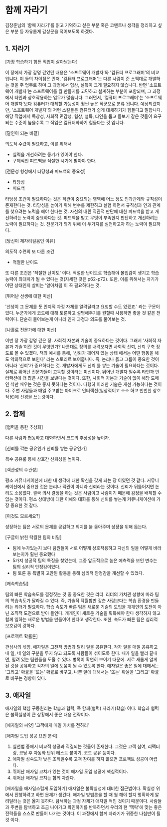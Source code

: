 # 함께 자라기

김창준님의 '함께 자라기'를 읽고 기억하고 싶은 부분 혹은 코멘트나 생각을 정리하고 싶은 부분 등
자유롭게 감상문을 적어보도록 하겠다.

## 1. 자라기
[가장 학습하기 힘든 직업이 살아남는다]

이 장에서 가장 감명 깊었던 내용은 '소프트웨어 개발자'와 '컴퓨터 프로그래머'의 비교 입니다. 이 둘의 차이점은 먼저, '컴퓨터 프로그래머'는 다른 사람이 준 스펙대로 개발하는 것을 주 업무로 하며 그 과정에서 협상, 설득이 크게 필요하지 않습니다. 반면 '소프트웨어 개발자'는 소프트웨어를 뭘 만들지를 고민하고 설계하는 부분이
포함되며, 그 과정에서 타인과 상호작용하는 업무가 많습니다.
 그러면서, '컴퓨터 프로그래머'는 '소프트웨어 개발자'보다 컴퓨터가 대체할 가능성이 훨씬 높은 직군으로 분류 됩니다. 예상되겠지만, '소프트웨어 개발자'의 저런
스킬들은 컴퓨터가 쉽게 대체하기가 힘들다고 말합니다. 해당 직업에서 독창성, 사회적 민감성, 협상, 설득, 타인을 돕고 돌보기 같은 것들이 요구되는 수준이 높을수록
그 직업은 컴퓨터화하기 힘들다는 것 입니다.


[달인이 되는 비결]

의도적 수련이 필요하고, 이를 위해서
 - 실력을 개선하려는 동기가 있어야 한다.
 - 구체적인 피드백을 적절한 시기에 받아야 한다.
 
[전문성 형성에서 타당성과 피드백의 중요성]
 - 타당성
 - 피드백
 
 타당성 조건이 필요하다는 것은 직관이 중요되는 영역에 어느 정도 인과관계와 규칙성이 존재한다는 것. 타당성을 높이기 위해 변수를 제한하고 실험 하면서 규칙성과
인과 관계를 찾으려는 노력을 해야 한다는 것.
 자신의 내린 직관적 판단에 대한 피드백을 받고 개선하려는 노력이 중요하다는 것. 피드백을 받고 무엇이 부족한지 판단하고 개선하려는 노력이 필요하다는 것. 전문가가
되기 위해 이 두가지를 실천하고자 하는 노력이 필요하다.


[당신이 제자리걸음인 이유]

의도적 수련의 또 다른 조건
 - 적절한 난이도

또 다른 조건은 '적절한 난이도' 이다. 적절한 난이도로 학습해야 몰입감이 생기고 학습능력이 최대치가 될 수 있다는 것(자세한 것은 p62-p72). 또한, 이를 위해서는
자기가 어떤 상태인지 살피는 '알아차림'이 꼭 필요하다는 것.


[뛰어난 선생에 대한 미신]

'선생이 그 문제를 푼 인지적 과정 자체를 알려달라고 요청할 수도 있겠죠.' 라는 구문이 있다. 누군가에게 코드에 대해 토론하고 설명해주기를 원할때 사용하면
좋을 것 같은 전략이다. 단순히 물어보는게 아니라 인지 과정과 의도를 물어보는 것.


[나홀로 전문가에 대한 미신]

이번 장 가장 감명 깊은 장. 사회적 자본과 기술이 중요하다는 것이다.
그래서 '사회적 자본과 기술'이란 것이 무엇인가? 나름대로 정의를 내려보자면 사회적 신뢰, 신뢰 구축 정도로 볼 수 있겠다. 책의 예시를 통해, '신뢰가 깨어져 있는
상태 에서는 어떤 행동을 해도 악의적으로 보인다' 라는 스토리르 보여줍니다. 즉, 논리나 옳고 그름이 중요한 것이 아니라 '신뢰'가 중요하다는 것. 개발자에게도 신뢰
를 쌓는 기술이 필요하다는 것이다.
 실제로 뛰어난 전문가들이 고독할 것이라는 미신이다. 뛰어난 개발자 일수록 타인과 인터랙션에 더 많은 시간을 보낸다는 것이다. 또한, 사회적 자본과 기술이 없이
해당 도메인 식만 배우는 것은 좋지 못하다는 것이다. 다행히 이러한 기술은 개선 가능하다는 것이다. 주변 사람들과 매일 주고받는 마이크로 인터랙션(일상적이고 소소
하고 빈번한 상호작용)에 신경을 쓰는것이다. 
 
## 2. 함께
[협력을 통한 추상화]

다른 사람과 협동하고 대화하면서 코드의 추상성을 높이자.

[신뢰를 깍는 공유인가 신뢰를 쌓는 공유인가]

복수 공유룰 통해 상호간 신뢰성을 높이자.

[객관성의 주관성]

평소 커뮤니케이션에 대한 내 생각에 대한 확신을 갖게 되는 장 이였던 것 같다. 커뮤니케이션에서 중요한 것은 논리나 객관이 아니라 신뢰라는 것이다. 신뢰가 뒤틀어지면
논리도 소용없다. 결국 의사 결정을 하는 것은 사람이고 사람이기 때문에 감정을 배제할 수 없는 것이다. 평소 상대방에 대한 이해와 대화를 통해 신뢰를 쌓는게
커뮤니케이션에 가장 중요한 것 같다.

[이것도 모르세요?]

성장하는 팀은 서로의 문제를 공감하고 의지를 붇 돋아주며 성장을 위해 돕는다.

[구글이 밝힌 탁월한 팀의 비밀]

 - 팀에 누가있는지 보다 팀원들이 서로 어떻게 상호작용하고 자신의 일을 어떻게 바라보는지가 훨씬 중요했다
 - 5가지 성공적 팀의 특징을 찾았는데, 그중 앞도적으로 높은 예측력을 보인 변수는 팀의 심리적 안정감이었다.
 - 팀 토론 등 특별히 고안된 활동을 통해 심리적 안정감을 개선할 수 있었다.
 
[쾌속학습팀]

 팀의 빠른 학습속도를 결정짓는 것 중 중요한 것은 리더. 리더의 가치관 성향에 따라 팀의 학습속도가 달라질 수 있다. 즉, 기술적 탁월함만 갖춘 사람보다는 학습 환경을 만들
 려는 리더가 필요하다. 
  학습 속도가 빠른 팀은 새로운 기술의 도입을 개개인의 도전이 아닌 조직적 도전으로 받아 들인다. 개개인이 새로운 기술을 획득해야 한다 생각하지 않고 함께 일하는 새로운
 방법을 만들어야 한다고 생각한다. 또한, 속도가 빠른 팀은 심리적 보호감이 강하다.
 
[프로젝트 확률론]
 
 관심사의 섞임. 애자일은 고전적 방법과 달리 일을 공유한다. 각자 일을 매일 공유하고 내 일, 네 일의 구분을 두지 않고 되도록 사람들이 섞이도록 한다. 내가 일을 빨리 
끝내면, 밀려 있는 팀원들을 도울 수 있다. 병목이 확연히 보이기 때문에. 서로 새롭게 알게 된 것을 공유하고 각자의 일에 도움이 될 수 있도록 한다.
 애자일은 좋은 일에 대해서는 '그리고' 확률을 '또는' 확률로 바꾸고, 나쁜 일에 대해서는 '또는' 확율을 '그리고' 확률로 바꾸는 경향이 있다.
 
## 3. 애자일
 애자일의 핵심 구동원리는 학습과 협력, 즉 함께(협력) 자라기(학습) 이다. 학습과 협력은 불확실성이 큰 상황에서 좋은 대응 전략이다.
 
 [에자일의 씨앗]
 '고객에게 매일 가치를 전하라'
 
 [애자일 도입 성공 요인 분석]
 1. 실천법 중에서 비교적 성공과 직결되는 것들이 존재한다. 그것은 고객 참여, 리팩터링, 코딩 후 자동화 단위 테스트 붙이기, 코드 공유 등이다.
 2. 애자일 성숙도가 낮은 조직일수록 고객 참여를 하지 않으면 프로젝트 성공이 어렵다.
 3. 뛰어난 애자일 코치가 있는 것이 애자일 도입 성공에 핵심적이다.
 4. 뛰어난 애자일 코치는 함께 자란다.
 
 [애자일을 애자일스럽게 도입하기]
  애자일은 불확실성에 대비한 접근법이다. 확실성 위에서 진행하려고 하면 문제가 생긴다. 애자일 방법론을 할 때 뭘 해야 할지 명확하게 알려달라는 것은 옳지 못하다.
  탐색하는 과정 자체가 애자일 적인 것이기 때문이다. 사람들과 주변을 탐색하고 조금 나아가고 확인하기를 반복하면서 우리의 현 '맥락'에 맞는 좋은 전략들을 스스로
  만들어 나가는 것이다. 이 과정에서 함께 자라기가 귀중한 나침반이 될 것 이다.
  
 
 
 
 
